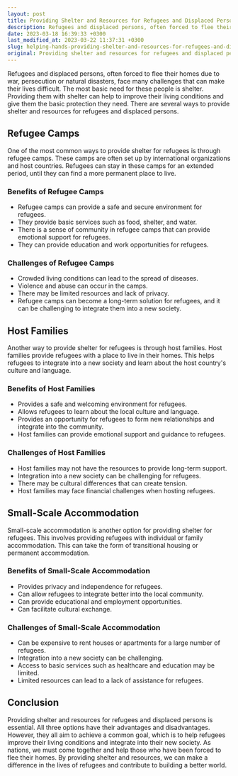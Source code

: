 ```yaml
---
layout: post
title: Providing Shelter and Resources for Refugees and Displaced Persons
description: Refugees and displaced persons, often forced to flee their homes due to war, persecution or natural disasters, face many challenges that can make their lives difficult. The most basic need for these people is shelter. Providing them with shelter can help to improve their living conditions and give them the basic protection they need. There are several ways to provide shelter and resources for refugees and displaced persons.
date: 2023-03-18 16:39:33 +0300
last_modified_at: 2023-03-22 11:37:31 +0300
slug: helping-hands-providing-shelter-and-resources-for-refugees-and-displaced-persons
original: Providing shelter and resources for refugees and displaced persons
---
```

Refugees and displaced persons, often forced to flee their homes due to war, persecution or natural disasters, face many challenges that can make their lives difficult. The most basic need for these people is shelter. Providing them with shelter can help to improve their living conditions and give them the basic protection they need. There are several ways to provide shelter and resources for refugees and displaced persons.

## Refugee Camps

One of the most common ways to provide shelter for refugees is through refugee camps. These camps are often set up by international organizations and host countries. Refugees can stay in these camps for an extended period, until they can find a more permanent place to live.

### Benefits of Refugee Camps

* Refugee camps can provide a safe and secure environment for refugees.
* They provide basic services such as food, shelter, and water.
* There is a sense of community in refugee camps that can provide emotional support for refugees.
* They can provide education and work opportunities for refugees.

### Challenges of Refugee Camps

* Crowded living conditions can lead to the spread of diseases.
* Violence and abuse can occur in the camps.
* There may be limited resources and lack of privacy.
* Refugee camps can become a long-term solution for refugees, and it can be challenging to integrate them into a new society.

## Host Families

Another way to provide shelter for refugees is through host families. Host families provide refugees with a place to live in their homes. This helps refugees to integrate into a new society and learn about the host country's culture and language.

### Benefits of Host Families

* Provides a safe and welcoming environment for refugees.
* Allows refugees to learn about the local culture and language.
* Provides an opportunity for refugees to form new relationships and integrate into the community.
* Host families can provide emotional support and guidance to refugees.

### Challenges of Host Families

* Host families may not have the resources to provide long-term support.
* Integration into a new society can be challenging for refugees.
* There may be cultural differences that can create tension.
* Host families may face financial challenges when hosting refugees.

## Small-Scale Accommodation

Small-scale accommodation is another option for providing shelter for refugees. This involves providing refugees with individual or family accommodation. This can take the form of transitional housing or permanent accommodation.

### Benefits of Small-Scale Accommodation

* Provides privacy and independence for refugees.
* Can allow refugees to integrate better into the local community.
* Can provide educational and employment opportunities.
* Can facilitate cultural exchange.

### Challenges of Small-Scale Accommodation

* Can be expensive to rent houses or apartments for a large number of refugees.
* Integration into a new society can be challenging.
* Access to basic services such as healthcare and education may be limited.
* Limited resources can lead to a lack of assistance for refugees.

## Conclusion

Providing shelter and resources for refugees and displaced persons is essential. All three options have their advantages and disadvantages. However, they all aim to achieve a common goal, which is to help refugees improve their living conditions and integrate into their new society. As nations, we must come together and help those who have been forced to flee their homes. By providing shelter and resources, we can make a difference in the lives of refugees and contribute to building a better world.
